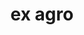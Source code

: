 ---
title: ex agro
meaning: out of the field
ch: 6
di: (ablative singular)
pos: prepphrase
preposition: ex
noun: agro
---